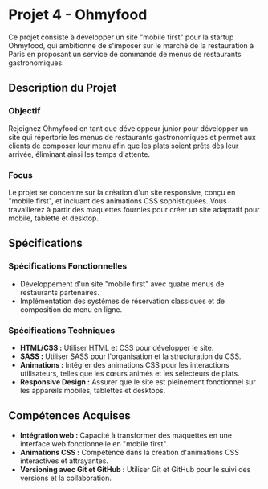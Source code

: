 # Projet 4 - Ohmyfood

Ce projet consiste à développer un site "mobile first" pour la startup Ohmyfood, qui ambitionne de s'imposer sur le marché de la restauration à Paris en proposant un service de commande de menus de restaurants gastronomiques.

## Description du Projet

### Objectif

Rejoignez Ohmyfood en tant que développeur junior pour développer un site qui répertorie les menus de restaurants gastronomiques et permet aux clients de composer leur menu afin que les plats soient prêts dès leur arrivée, éliminant ainsi les temps d'attente.

### Focus

Le projet se concentre sur la création d'un site responsive, conçu en "mobile first", et incluant des animations CSS sophistiquées. Vous travaillerez à partir des maquettes fournies pour créer un site adaptatif pour mobile, tablette et desktop.

## Spécifications

### Spécifications Fonctionnelles

- Développement d'un site "mobile first" avec quatre menus de restaurants partenaires.
- Implémentation des systèmes de réservation classiques et de composition de menu en ligne.

### Spécifications Techniques

- **HTML/CSS :** Utiliser HTML et CSS pour développer le site.
- **SASS :** Utiliser SASS pour l'organisation et la structuration du CSS.
- **Animations :** Intégrer des animations CSS pour les interactions utilisateurs, telles que les cœurs animés et les sélecteurs de plats.
- **Responsive Design :** Assurer que le site est pleinement fonctionnel sur les appareils mobiles, tablettes et desktops.

## Compétences Acquises

- **Intégration web :** Capacité à transformer des maquettes en une interface web fonctionnelle en "mobile first".
- **Animations CSS :** Compétence dans la création d'animations CSS interactives et attrayantes.
- **Versioning avec Git et GitHub :** Utiliser Git et GitHub pour le suivi des versions et la collaboration.
